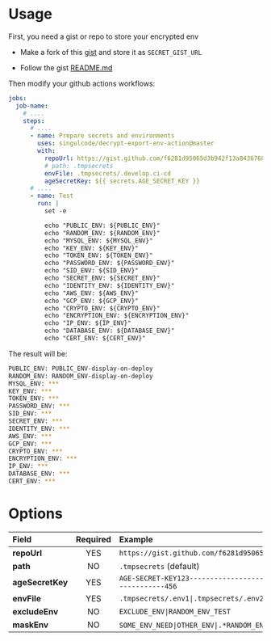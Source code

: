 # Usage

First, you need a gist or repo to store your encrypted env

- Make a fork of this [gist](https://gist.github.com/datphan/f6281d95065d3b942f13a8436768669f) and store it as `SECRET_GIST_URL`

- Follow the gist [README.md](https://gist.github.com/datphan/f6281d95065d3b942f13a8436768669f#file-readme-md)

Then modify your github actions workflows:

```yaml
jobs:
  job-name:
    # ....
    steps:
      # ....
      - name: Prepare secrets and environments
        uses: singulcode/decrypt-export-env-action@master
        with:
          repoUrl: https://gist.github.com/f6281d95065d3b942f13a8436768669f.git
          # path: .tmpsecrets
          envFile: .tmpsecrets/.develop.ci-cd
          ageSecretKey: ${{ secrets.AGE_SECRET_KEY }}
      # ....
      - name: Test
        run: |
          set -e

          echo "PUBLIC_ENV: ${PUBLIC_ENV}"
          echo "RANDOM_ENV: ${RANDOM_ENV}"
          echo "MYSQL_ENV: ${MYSQL_ENV}"
          echo "KEY_ENV: ${KEY_ENV}"
          echo "TOKEN_ENV: ${TOKEN_ENV}"
          echo "PASSWORD_ENV: ${PASSWORD_ENV}"
          echo "SID_ENV: ${SID_ENV}"
          echo "SECRET_ENV: ${SECRET_ENV}"
          echo "IDENTITY_ENV: ${IDENTITY_ENV}"
          echo "AWS_ENV: ${AWS_ENV}"
          echo "GCP_ENV: ${GCP_ENV}"
          echo "CRYPTO_ENV: ${CRYPTO_ENV}"
          echo "ENCRYPTION_ENV: ${ENCRYPTION_ENV}"
          echo "IP_ENV: ${IP_ENV}"
          echo "DATABASE_ENV: ${DATABASE_ENV}"
          echo "CERT_ENV: ${CERT_ENV}"
```

The result will be:

```bash
PUBLIC_ENV: PUBLIC_ENV-display-on-deploy
RANDOM_ENV: RANDOM_ENV-display-on-deploy
MYSQL_ENV: ***
KEY_ENV: ***
TOKEN_ENV: ***
PASSWORD_ENV: ***
SID_ENV: ***
SECRET_ENV: ***
IDENTITY_ENV: ***
AWS_ENV: ***
GCP_ENV: ***
CRYPTO_ENV: ***
ENCRYPTION_ENV: ***
IP_ENV: ***
DATABASE_ENV: ***
CERT_ENV: ***
```

# Options

| Field         | Required        | Example |
| :------------ |:---------------:| :-------|
| **repoUrl** | YES | `https://gist.github.com/f6281d95065d3b942f13a8436768669f.git` |
| **path** | NO | `.tmpsecrets` (default)
| **ageSecretKey** | YES | `AGE-SECRET-KEY123------------------------------------------------------456` |
| **envFile** | YES | `.tmpsecrets/.env1\|.tmpsecrets/.env2` |
| **excludeEnv** | NO | `EXCLUDE_ENV\|RANDOM_ENV_TEST` |
| **maskEnv** | NO | `SOME_ENV_NEED\|OTHER_ENV\|.*RANDOM_ENV\|PREFIX_.*`, [see default](https://github.com/datphan/export-env-action?tab=readme-ov-file#-mask-default-mysqlkeytokenpasswordsecretsididentityawsgcpcryptoencryptionadddressipdatabasecert) |
